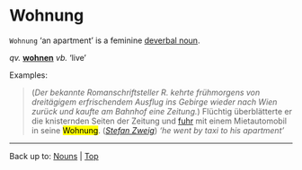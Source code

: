 # Wohnung

`Wohnung` ‘an apartment’ is a feminine [deverbal noun](../../deverbalNouns.md).

*qv.* **[wohnen](../../../verbs/w/wo/wohnen.md)** *vb.* ‘live’

Examples:

> (*Der bekannte Romanschriftsteller R. kehrte frühmorgens von dreitägigem erfrischendem Ausflug ins Gebirge wieder nach Wien zurück und kaufte am Bahnhof eine Zeitung.*) Flüchtig überblätterte er die knisternden Seiten der Zeitung und [fuhr](../../../verbs/f/fa/fahren.md) mit einem Mietautomobil in seine <mark>Wohnung</mark>. (*[Stefan Zweig](../../../texts/StefanZweig/BriefEinerUnbekannten.md)*) *‘he went by taxi to his apartment’*

----

Back up to: [Nouns](../../index.md) | [Top](../../../index.md)
